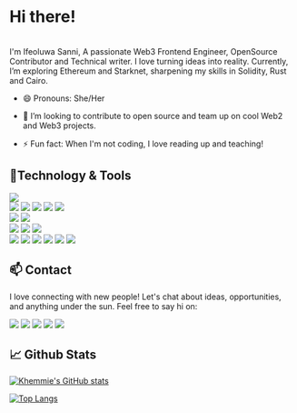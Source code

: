 
 



# Hi there! 
<br>
I'm Ifeoluwa Sanni, A passionate Web3 Frontend Engineer, OpenSource Contributor and Technical writer. I love turning ideas into reality. 
Currently, I’m exploring Ethereum and Starknet, sharpening my skills in Solidity, Rust and Cairo.
<br>


- 😄 Pronouns: She/Her

- 👯 I’m looking to contribute to open source and team up on cool Web2 and Web3 projects.

- ⚡ Fun fact: When I'm not coding, I love reading up and teaching!

## 🔧Technology & Tools

![](https://img.shields.io/badge/Editor-VS_Code-informational?style=flat&logo=visual-studio-code&logoColor=white&color=6aa6f8)
<br>
![](https://img.shields.io/badge/Code-HTML-informational?style=flat&logo=html5&logoColor=white&color=cc338b)
![](https://img.shields.io/badge/Code-CSS-informational?style=flat&logo=css3&logoColor=white&color=6aa6f8)
![](https://img.shields.io/badge/Code-JavaScript-informational?style=flat&logo=javascript&logoColor=white&color=cc338b)
![](https://img.shields.io/badge/Code-Solidity-informational?style=flat&logo=solidity&logoColor=white&color=6aa6f8)
![](https://img.shields.io/badge/Code-Cairo-informational?style=flat&logo=cairo&logoColor=white&color=cc338b)
<br>
![](https://img.shields.io/badge/Library-React-informational?style=flat&logo=react&logoColor=white&color=6aa6f8)
![](https://img.shields.io/badge/Library-Ethers%20JS-informational?style=flat&logo=ethereum&logoColor=white&color=cc338b)
<br>
![](https://img.shields.io/badge/Framework-TailwindCSS-informational?style=flat&logo=tailwindCSS&logoColor=white&color=cc338b)
![](https://img.shields.io/badge/Framework-Bootstrap5-informational?style=flat&logo=bootstrap&logoColor=white&color=6aa6f8)
![](https://img.shields.io/badge/Framework-Sass-informational?style=flat&logo=sass&logoColor=white&color=cc338b)
<br>
![](https://img.shields.io/badge/Tools-Github-informational?style=flat&logo=github&logoColor=white&color=6aa6f8)
![](https://img.shields.io/badge/Tools-Git-informational?style=flat&logo=git&logoColor=white&color=cc338b)
![](https://img.shields.io/badge/Tools-NPM-informational?style=flat&logo=npm&logoColor=white&color=6aa6f8)
![](https://img.shields.io/badge/Tools-Hardhat-informational?style=flat&logo=hardhat&logoColor=white&color=cc338b)
![](https://img.shields.io/badge/Tools-Foundry-informational?style=flat&logo=foundry&logoColor=white&color=6aa6f8)
![](https://img.shields.io/badge/Tools-Yarn-informational?style=flat&logo=yarn&logoColor=white&color=cc338b)

## 📫 Contact

I love connecting with new people! Let's chat about ideas, opportunities, and anything under the sun. Feel free to say hi on:

<a href="https://www.linkedin.com/in/ifeoluwa-sanni/"><img src="https://img.shields.io/badge/Ifeoluwa Sanni-informational?style=flat&logo=linkedin&logoColor=white&color=cc338b"></a>
<a href="https://github.com/pheobeayo"><img src="https://badgen.net/badge/icon/github?icon=github&label"></a>
<a href="https://twitter.com/pheobeayolove1"><img src="https://img.shields.io/badge/@pheobeayolove1-informational?style=flat&logo=x&logoColor=white&color=cc338b"></a>
<a href="mailto:pheobeayo@gmail.com"><img src="https://img.shields.io/badge/pheobeayo@gmail.com-informational?style=flat&logo=gmail&logoColor=white&color=6aa6f8"></a>
<a href="https://medium.com/@pheobeayo"><img src="https://img.shields.io/badge/@pheobeayo-informational?style=flat&logo=medium&logoColor=white&color=cc338b"></a>

## 📈 Github Stats

[![Khemmie's GitHub stats](https://github-readme-stats.vercel.app/api?username=pheobeayo&show_icons=true&theme=dracula&hide=issues)](https://github.com/pheobeayo/github-readme-stats)

[![Top Langs](https://github-readme-stats.vercel.app/api/top-langs/?username=pheobeayo&layout=compact&hide=c&langs_count=8)](https://github.com/pheobeayo/github-readme-stats)



